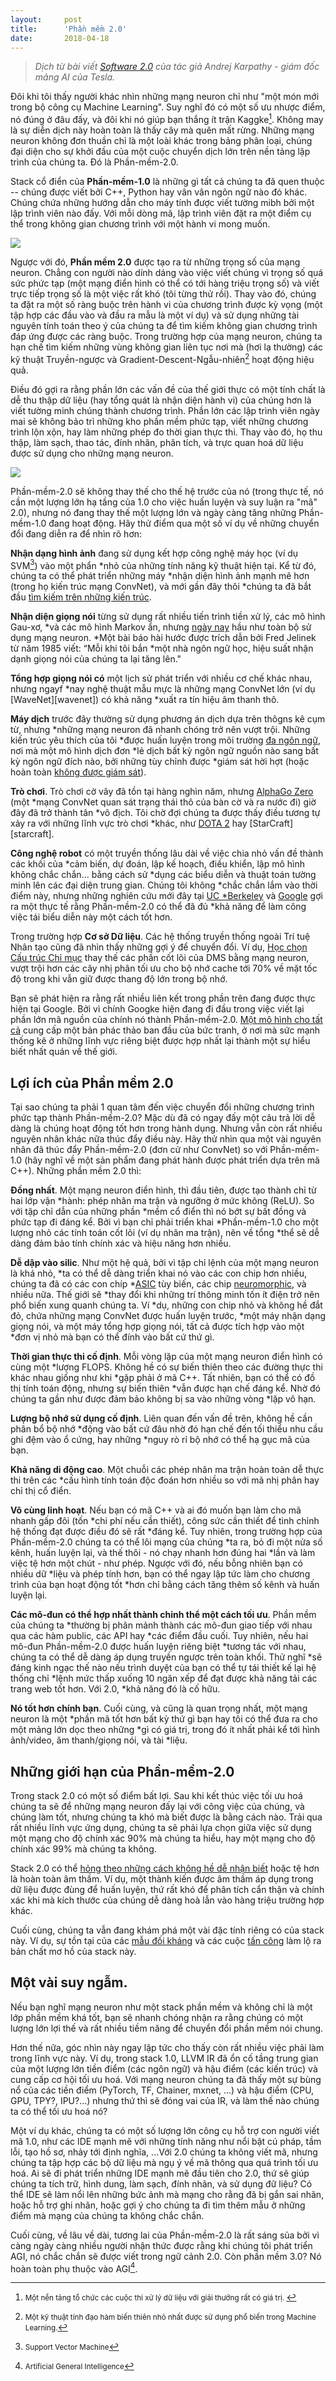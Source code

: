 ```yaml
---
layout:     post 
title:      'Phần mềm 2.0' 
date:       2018-04-18 
---
```


> *Dịch từ bài viết [Software 2.0][source] của tác giả Andrej Karpathy - giám đốc mảng AI
của Tesla.*

Đôi khi tôi thấy người khác nhìn những mạng neuron chỉ như "một món mới trong bộ công cụ
Machine Learning". Suy nghĩ đó có một số ưu nhược điểm, nó đúng ở đâu đấy, và đôi khi nó
giúp bạn thắng ít trận Kaggke[^1]. Không may là sự diễn dịch này hoàn toàn là thấy cây mà
quên mất rừng. Những mạng neuron không đơn thuần chỉ là một loài khác trong bảng phân
loại, chúng đại diện cho sự khởi đầu của một cuộc chuyển dịch lớn trên nền tảng lập trình
của chúng ta. Đó là Phần-mềm-2.0.

Stack cổ điển của **Phần-mềm-1.0** là những gì tất cả chúng ta đã quen thuộc -- chúng được
viết bởi C++, Python hay vân vân ngôn ngữ nào đó khác. Chúng chứa những hướng dẫn cho máy
tính được viết tường mibh bởi một lập trình viên nào đấy. Với mỗi dòng mã, lập trình viên
đặt ra một điểm cụ thể trong không gian chương trình với một hành vi mong muốn.

![](/resource/posts/2018-04-18-software-2.0/1.jpeg)

Ngược với đó, **Phần mềm 2.0** được tạo ra từ những trọng số của mạng neuron. Chẳng con
người nào dính dáng vào việc viết chúng vì trọng số quá sức phức tạp (một mạng điển hình
có thể có tới hàng triệu trọng số) và viết trực tiếp trọng số là một việc rất khó (tôi
từng thử rồi). Thay vào đó, chúng ta đặt ra một số ràng buộc trên hành vi của chương trình
được kỳ vọng (một tập hợp các đầu vào và đầu ra mẫu là một ví dụ) và sử dụng những tài
nguyên tính toán theo ý của chúng ta để tìm kiếm không gian chương trình đáp ứng được các
ràng buộc. Trong trường hợp của mạng neuron, chúng ta hạn chế tìm kiếm những vùng không
gian liên tục nơi mà (hơi lạ thường) các kỹ thuật Truyền-ngược và
Gradient-Descent-Ngẫu-nhiên[^2] hoạt động hiệu quả.

Điều đó gợi ra rằng phần lớn các vấn đề của thế giới thực có một tính chất là dễ thu thập
dữ liệu (hay tổng quát là nhận diện hành vi) của chúng hơn là viết tường minh chúng thành
chương trình. Phần lớn các lập trình viên ngày mai sẽ không bảo trì những kho phần mềm
phức tạp, viết những chương trình lộn xộn, hay làm những phép đo thời gian thực thi. Thay
vào đó, họ thu thập, làm sạch, thao tác, đính nhãn, phân tích, và trực quan hoá dữ liệu
được sử dụng cho những mạng neuron.

![](/resource/posts/2018-04-18-software-2.0/2.png)

Phần-mềm-2.0 sẽ không thay thế cho thế hệ trước của nó (trong thực tế, nó cần một lượng
lớn hạ tầng của 1.0 cho việc huấn luyện và suy luận ra "mã" 2.0), nhưng nó đang thay thế
một lượng lớn và ngày càng tăng những Phần-mềm-1.0 đang hoạt động. Hãy thử điểm qua một số
ví dụ về những chuyển đổi đang diễn ra để nhìn rõ hơn:

**Nhận dạng hình ảnh** đang sử dụng kết hợp công nghệ máy học (ví dụ SVM[^3]) vào một phẩn
*nhỏ của những tính năng kỹ thuật hiện tại. Kể từ đó, chúng ta có thể phát triển những máy
*nhận diện hình ảnh mạnh mẽ hơn (trong họ kiến trúc mạng ConvNet), và mới gần đây thôi
*chúng ta đã bắt đầu [tìm kiếm trên những kiến trúc][lseic].

**Nhận diện giọng nói** từng sử dụng rất nhiều tiến trình tiền xử lý, các mô hình Gau-xơ,
*và các mô hình Markov ẩn, nhưng [ngày nay][wearewe] hầu như toàn bộ sử dụng mạng neuron.
*Một bài báo hài hước được trích dẫn bởi Fred Jelinek từ năm 1985 viết: “Mỗi khi tôi bắn
*một nhà ngôn ngữ học, hiệu suất nhận dạnh giọng nói của chúng ta lại tăng lên."

**Tổng hợp giọng nói có** một lịch sử phát triển với nhiều cơ chế khác nhau, nhưng ngayf
*nay nghệ thuật mẫu mực là những mạng ConvNet lớn (ví dụ [WaveNet][wavenet]) có khả năng
*xuất ra tín hiệu âm thanh thô.

**Máy dịch** trước đây thường sử dụng phương án dịch dựa trên thôgns kê cụm từ, nhưng
*những mạng neuron đã nhanh chóng trở nên vượt trội. Những kiến trúc yêu thích của tôi
*được huấn luyện trong môi trường [đa ngôn ngữ][multiligal], nơi mà một mô hình dịch đơn
*lẻ dịch bất kỳ ngôn ngữ nguồn nào sang bất kỳ ngôn ngữ đích nào, bởi những tùy chỉnh được
*giám sát hời hợt (hoặc hoàn toàn [không được giám sát][unsupervised]).

**Trò chơi**. Trò chơi cờ vây đã tồn tại hàng nghìn năm, nhưng [AlphaGo Zero][go] (một
*mạng ConvNet quan sát trạng thái thô của bàn cờ và ra nước đi) giờ đây đã trở thành tân
*vô địch. Tôi chờ đợi chúng ta được thấy điều tương tự xảy ra với những lĩnh vực trò chơi
*khác, như [DOTA 2][dota] hay [StarCraft][starcraft].

**Công nghệ robot** có một truyền thống lâu dài về việc chia nhỏ vấn đề thành các khối của
*cảm biến, dự đoán, lập kế hoạch, điều khiển, lập mô hình không chắc chắn... bằng cách sử
*dụng các biểu diễn và thuật toán tường minh lên các đại diện trung gian. Chúng tôi không
*chắc chắn lắm vào thời điểm này, nhưng những nghiên cứu mới đây tại [UC
*Berkeley][berkerly] và [Google][google] gợi ra một thực tế rằng Phần-mềm-2.0 có thể đã đủ
*khả năng để làm công việc tái biểu diễn này một cách tốt hơn.

Trong trường hợp **Cơ sở Dữ liệu**. Các hệ thống truyền thống ngoài Trí tuệ Nhân tạo cũng
đã nhìn thấy những gợi ý để chuyển đổi. Ví dụ, [Học chọn Cấu trúc Chỉ mục][case] thay thế
các phần cốt lõi của DMS bằng mạng neuron, vượt trội hơn các cây nhị phân tối ưu cho bộ
nhớ cache tới 70% về mặt tốc độ trong khi vẫn giữ được thang độ lớn trong bộ nhớ.

Bạn sẽ phát hiện ra rằng rất nhiều liên kết trong phần trên đang được thực hiện tại
Google. Bởi vì chính Googke hiện đang đi đầu trong việc viết lại phần lớn mã nguồn của
chính nó thành Phần-mềm-2.0. [Một mô hình cho tất cả][one] cung cấp một bản phác thảo ban
đầu của bức tranh, ở nơi mà sức mạnh thống kê ở những lĩnh vực riêng biệt được hợp nhất
lại thành một sự hiểu biết nhất quán về thế giới.

Lợi ích của Phần mềm 2.0
---

Tại sao chúng ta phải 1 quan tâm đến việc chuyển đổi những chương trình phức tạp thành
Phần-mềm-2.0? Mặc dù đã có ngay đấy một câu trả lời dễ dàng là chúng hoạt động tốt hơn
trong hành dụng. Nhưng vẫn còn rất nhiều nguyên nhân khác nữa thúc đẩy điều này. Hãy thử
nhìn qua một vài nguyên nhân đã thúc đẩy Phần-mềm-2.0 (đơn cử như ConvNet) so với
Phần-mềm-1.0 (hãy nghĩ về một sản phẩm đang phát hành được phát triển dựa trên mã C++).
Những phần mềm 2.0 thì:

**Đồng nhất**. Một mạng neuron điển hình, thì đầu tiên, được tạo thành chỉ từ hai lớp vận
*hành: phép nhân ma trận và ngưỡng ở mức không (ReLU). So với tập chỉ dẫn của những phần
*mềm cổ điển thì nó bớt sự bất đồng và phức tạp đi đáng kể. Bởi vì bạn chỉ phải triển khai
*Phần-mềm-1.0 cho một lượng nhỏ các tính toán cốt lõi (ví dụ nhân ma trận), nên về tổng
*thể sẽ dễ dàng đảm bảo tính chính xác và hiệu năng hơn nhiều.

**Dễ dập vào silic**. Như một hệ quả, bởi vì tập chỉ lệnh của một mạng neuron là khá nhỏ,
*ta có thể dễ dàng triển khai nó vào các con chip hơn nhiều, chúng ta đã có các con chíp
*[ASIC][asic] tùy biến, các chip [neuromorphic][neuromorphic], và nhiều nữa. Thế giới sẽ
*thay đổi khi những trí thông minh tốn ít điện trở nên phổ biến xung quanh chúng ta. Ví
*dụ, những con chip nhỏ và không hề đắt đỏ, chứa những mạng ConvNet được huấn luyện trước,
*một máy nhận dạng giọng nói, và một máy tổng hợp giọng nói, tất cả được tích hợp vào một
*đơn vị nhỏ mà bạn có thể đính vào bất cứ thứ gì.

**Thời gian thực thi cố định**. Mỗi vòng  lặp của một mạng neuron điển hình có cùng một
*lượng FLOPS. Không hề có sự biến thiên theo các đường thực thi khác nhau giống như khi
*gặp phải ở mã C++. Tất nhiên, bạn có thể có đồ thị tính toán động, nhưng sự biến thiên
*vẫn được hạn chế đáng kể. Nhờ đó chúng ta gần như được đảm bảo không bị sa vào những vòng
*lặp vô hạn.

**Lượng bộ nhớ sử dụng cố định**. Liên quan đến vấn đề trên, không hề cần phân bổ bộ nhớ
*động vào bất cứ đâu nhờ đó hạn chế đến tối thiểu nhu cầu ghi đệm vào ổ cứng, hay những
*nguy rò rỉ bộ nhớ có thể hạ gục mã của bạn.

**Khả năng di động cao**. Một chuỗi các phép nhân ma trận hoàn toàn dễ thực thi trên các
*cấu hình tính toán độc đoán hơn nhiều so với mã nhị phân hay chỉ thị cổ điển.

**Vô cùng linh hoạt**. Nếu bạn có mã C++ và ai đó muốn bạn làm cho mã nhanh gấp đôi (tốn
*chi phí nếu cần thiết), công sức cần thiết để tinh chỉnh hệ thống đạt được điều đó sẽ rất
*đáng kể. Tuy nhiên, trong trường hợp của Phần-mềm-2.0 chúng ta có thể lôi mạng của chúng
*ta ra, bỏ đi một nửa số kênh, huấn luyện lại, và thế thôi - nó chạy nhanh hơn đúng hai
*lần và làm việc tệ hơn một chút - như phép. Ngược với đó, nếu bỗng nhiên bạn có nhiều dữ
*liệu và phép tính hơn, bạn có thể ngay lập tức làm cho chương trình của bạn hoạt động tốt
*hơn chỉ bằng cách tăng thêm số kênh và huấn luyện lại.

**Các mô-đun có thể hợp nhất thành chỉnh thể một cách tối ưu**. Phần mềm của chúng ta
*thường bị phân mảnh thành các mô-đun giao tiếp với nhau qua các hàm public, các API hay
*các điểm đầu cuối. Tuy nhiên, nếu hai mô-đun Phần-mềm-2.0 được huấn luyện riêng biệt
*tương tác với nhau, chúng ta có thể dễ dàng áp dụng truyền ngược trên toàn khối. Thử nghĩ
*sẽ đáng kinh ngạc thế nào nếu trình duyệt của bạn có thể tự tái thiết kế lại hệ thống chỉ
*lệnh mức thấp xuống 10 ngăn xếp để đạt được khả năng tải các trang web tốt hơn. Với 2.0,
*khả năng đó là cố hữu.

**Nó tốt hơn chính bạn**. Cuối cùng, và cũng là quan trọng nhất, một mạng neuron là một
*phần mã tốt hơn bất kỳ thứ gì bạn hay tôi có thể đưa ra cho một mảng lớn dọc theo những
*gì có giá trị, trong đó ít nhất phải kể tới hình ảnh/video, âm thanh/giọng nói, và tài
*liệu.

Những giới hạn của Phần-mềm-2.0
---

Trong stack 2.0 có một số điểm bất lợi. Sau khi kết thúc việc tối ưu hoá chúng ta sẽ để
những mạng neuron đấy lại với công việc của chúng, và chúng làm tốt, nhưng chúng ta khó mà
biết được là bằng cách nào. Trải qua rất nhiều lĩnh vực ứng dụng, chúng ta sẽ phải lựa
chọn giữa việc sử dụng một mạng cho độ chính xác 90% mà chúng ta hiểu, hay một mạng cho độ
chính xác 99% mà chúng ta không.

Stack 2.0 có thể [hỏng theo những cách không hề dễ nhận biết][failed] hoặc tệ hơn là hoàn
toàn âm thầm. Ví dụ, một thành kiến được âm thầm áp dụng trong dữ liệu được đùng để huấn
luyện, thứ rất khó để phân tích cẩn thận và chính xác khi mà kích thước của chúng dễ dàng
hoà lẫn vào hàng triệu trường hợp khác.

Cuối cùng, chúng ta vẫn đang khám phá một vài đặc tính riêng có của stack này. Ví dụ, sự
tồn tại của các [mẫu đối kháng][adversarial] và các cuộc [tấn công][attack] làm lộ ra bản
chất mơ hồ của stack này.

Một vài suy ngẫm.
---

Nếu bạn nghĩ mạng neuron như một stack phần mềm và không chỉ là một lớp phần mềm khá tốt,
bạn sẽ nhanh chóng nhận ra rằng chúng có một lượng lớn lợi thế và rất nhiều tiềm năng để
chuyển đổi phần mềm nói chung.

Hơn thế nữa, góc nhìn này ngay lập tức cho thấy còn rất nhiều việc phải làm trong lĩnh vực
này. Ví dụ, trong stack 1.0, LLVM IR đã ổn cố tầng trung gian của một lượng lớn tiền điểm
(các ngôn ngữ) và hậu điểm (các kiến trúc) và cung cấp cơ hội tối ưu hoá. Với mạng neuron
chúng ta đã thấy một sự bùng nổ của các tiền điểm (PyTorch, TF,  Chainer, mxnet, ...) và
hậu điểm (CPU, GPU, TPY?, IPU?...) nhưng thứ thì sẽ đóng vai của IR, và làm thế nào chúng
ta có thể tối ưu hoá nó?

Một ví dụ khác, chúng ta có một số lượng lớn công cụ hỗ trợ con người viết mã 1.0, như các
IDE mạnh mẽ với những tính năng như nổi bật cú pháp, tầm lỗi, tạo hồ sơ, nhảy tới định
nghĩa, ...Với 2.0 chúng ta không viết mã, nhưng chúng ta tập hợp các bộ dữ liệu mà ngụ ý
về mã thông qua quá trình tối ưu hoá. Ai sẽ đi phát triển những IDE mạnh mẽ đầu tiên cho
2.0, thứ sẽ giúp chúng ta tích trữ, hình dung, làm sạch, đính nhãn, và sử dụng đữ liệu? Có
thể IDE sẽ làm nổi lên những bức ảnh mà mạng cho rằng đã bị gắn sai nhãn, hoặc hỗ trợ ghi
nhãn, hoặc gợi ý cho chúng ta đi tìm thêm mẫu ở những điểm mà mạng của chúng ta không chắc
chắn.

Cuối cùng, về lâu về dài, tương lai của Phần-mềm-2.0 là rất sáng sủa bởi vì càng ngày càng
nhiều người nhận thức được rằng khi chúng tôi phát triển AGI, nó chắc chắn sẽ được viết
trong ngữ cảnh 2.0. Còn phần mềm 3.0? Nó hoàn toàn phụ thuộc vào AGI[^4].

[source]: https://medium.com/@karpathy/software-2-0-a64152b37c35 
[lseic]: https://arxiv.org/abs/1703.01041 
[wearewe]: https://github.com/syhw/wer_are_we 
[warenet]: https://deepmind.com/blog/wavenet-launches-google-assistant/ 
[multiligal]: https://arxiv.org/abs/1611.04558 
[unsupervised]: https://arxiv.org/abs/1710.11041 
[go]:https://deepmind.com/blog/alphago-zero-learning-scratch/ 
[dota]:https://blog.openai.com/more-on-dota-2/ 
[starcrafft]: https://deepmind.com/blog/deepmind-and-blizzard-open-starcraft-ii-ai-research-environment/
[berkerly]: https://www.bloomberg.com/features/2015-preschool-for-robots/ 
[google]: https://research.googleblog.com/2016/03/deep-learning-for-robots-learning-from.html
[case]: https://arxiv.org/abs/1712.01208 
[one]: https://arxiv.org/abs/1706.05137 
[asic]: https://www.forbes.com/sites/moorinsights/2017/08/04/will-asic-chips-become-the-next-big-thing-in-ai/
[neuromorphic]: https://spectrum.ieee.org/semiconductors/design/neuromorphic-chips-are-destined-for-deep-learningor-obscurity
[failed]: https://motherboard.vice.com/en_us/article/nz7798/weve-already-taught-artificial-intelligence-to-be-racist-sexist
[adversarial]: https://blog.openai.com/adversarial-example-research/ 
[attack]: https://github.com/yenchenlin/awesome-adversarial-machine-learning 
[^1]: <small>Một nền tảng tổ chức các cuộc thi xử lý dữ liệu với giải thưởng rất có giá trị. </small>
[^2]: <small>Một kỹ thuật tính đạo hàm biến thiên nhỏ nhất được sử dụng phổ biến trong Machine Learning.</small> 
[^3]: <small>Support Vector Machine</small> 
[^4]: <small>Artificial General Intelligence</small>